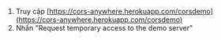 1. Truy cập [https://cors-anywhere.herokuapp.com/corsdemo](https://cors-anywhere.herokuapp.com/corsdemo)
2. Nhấn "Request temporary access to the demo server"
